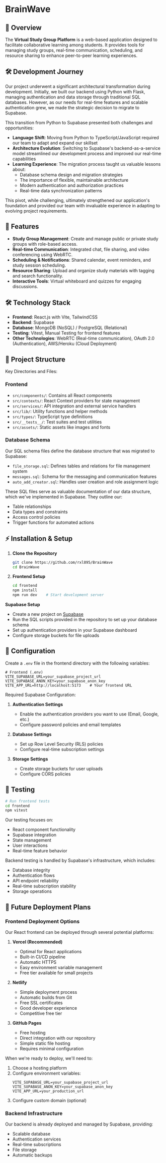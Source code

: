 # BrainWave

## 📌 Overview
The **Virtual Study Group Platform** is a web-based application designed to facilitate collaborative learning among students. It provides tools for managing study groups, real-time communication, scheduling, and resource sharing to enhance peer-to-peer learning experiences.

## 🛠️ Development Journey
Our project underwent a significant architectural transformation during development. Initially, we built our backend using Python with Flask, managing authentication and data storage through traditional SQL databases. However, as our needs for real-time features and scalable authentication grew, we made the strategic decision to migrate to Supabase.

This transition from Python to Supabase presented both challenges and opportunities:
- **Language Shift**: Moving from Python to TypeScript/JavaScript required our team to adapt and expand our skillset
- **Architecture Evolution**: Switching to Supabase's backend-as-a-service model streamlined our development process and improved our real-time capabilities
- **Learning Experience**: The migration process taught us valuable lessons about:
  - Database schema design and migration strategies
  - The importance of flexible, maintainable architecture
  - Modern authentication and authorization practices
  - Real-time data synchronization patterns

This pivot, while challenging, ultimately strengthened our application's foundation and provided our team with invaluable experience in adapting to evolving project requirements.

## 🚀 Features
- **Study Group Management**: Create and manage public or private study groups with role-based access.
- **Real-time Communication**: Integrated chat, file sharing, and video conferencing using WebRTC.
- **Scheduling & Notifications**: Shared calendar, event reminders, and study session scheduling.
- **Resource Sharing**: Upload and organize study materials with tagging and search functionality.
- **Interactive Tools**: Virtual whiteboard and quizzes for engaging discussions.


## 🛠️ Technology Stack
- **Frontend**: React.js with Vite, TailwindCSS
- **Backend**: Supabase
- **Database**: MongoDB (NoSQL) / PostgreSQL (Relational)
- **Testing**: Vitest, Manual Testing for frontend features
- **Other Technologies**: WebRTC (Real-time communication), OAuth 2.0 (Authentication), AWS/Heroku (Cloud Deployment)

## 📂 Project Structure

Key Directories and Files:

### Frontend
- `src/components/`: Contains all React components
- `src/contexts/`: React Context providers for state management
- `src/services/`: API integration and external service handlers
- `src/lib/`: Utility functions and helper methods
- `src/types/`: TypeScript type definitions
- `src/__tests__/`: Test suites and test utilities
- `src/assets/`: Static assets like images and fonts

### Database Schema
Our SQL schema files define the database structure that was migrated to Supabase:
- `file_storage.sql`: Defines tables and relations for file management system
- `messages.sql`: Schema for the messaging and communication features
- `auto_add_creator.sql`: Handles user creation and role assignment logic

These SQL files serve as valuable documentation of our data structure, which we've implemented in Supabase. They outline our:
- Table relationships
- Data types and constraints
- Access control policies
- Trigger functions for automated actions

## ⚡ Installation & Setup
1. **Clone the Repository**  
   ```bash
   git clone https://github.com/rxl895/BrainWave
   cd BrainWave
   ```

2. **Frontend Setup**
   ```bash
   cd frontend
   npm install
   npm run dev    # Start development server
   ```

**Supabase Setup**
   - Create a new project on [Supabase](https://supabase.com)
   - Run the SQL scripts provided in the repository to set up your database schema
   - Set up authentication providers in your Supabase dashboard
   - Configure storage buckets for file uploads

## 🔧 Configuration
Create a `.env` file in the frontend directory with the following variables:
```env
# Frontend (.env)
VITE_SUPABASE_URL=your_supabase_project_url
VITE_SUPABASE_ANON_KEY=your_supabase_anon_key
VITE_APP_URL=http://localhost:5173    # Your frontend URL
```

Required Supabase Configuration:
1. **Authentication Settings**
   - Enable the authentication providers you want to use (Email, Google, etc.)
   - Configure password policies and email templates

2. **Database Settings**
   - Set up Row Level Security (RLS) policies
   - Configure real-time subscription settings

3. **Storage Settings**
   - Create storage buckets for user uploads
   - Configure CORS policies

## 🧪 Testing
```bash
# Run frontend tests
cd frontend
npm vitest
```

Our testing focuses on:
- React component functionality
- Supabase integration
- State management
- User interactions
- Real-time feature behavior

Backend testing is handled by Supabase's infrastructure, which includes:
- Database integrity
- Authentication flows
- API endpoint reliability
- Real-time subscription stability
- Storage operations

## 🚀 Future Deployment Plans

### Frontend Deployment Options
Our React frontend can be deployed through several potential platforms:

1. **Vercel (Recommended)**
   - Optimal for React applications
   - Built-in CI/CD pipeline
   - Automatic HTTPS
   - Easy environment variable management
   - Free tier available for small projects

2. **Netlify**
   - Simple deployment process
   - Automatic builds from Git
   - Free SSL certificates
   - Good developer experience
   - Competitive free tier

3. **GitHub Pages**
   - Free hosting
   - Direct integration with our repository
   - Simple static file hosting
   - Requires minimal configuration

When we're ready to deploy, we'll need to:
1. Choose a hosting platform
2. Configure environment variables:
   ```env
   VITE_SUPABASE_URL=your_supabase_project_url
   VITE_SUPABASE_ANON_KEY=your_supabase_anon_key
   VITE_APP_URL=your_production_url
   ```
3. Configure custom domain (optional)

### Backend Infrastructure
Our backend is already deployed and managed by Supabase, providing:
- Scalable database
- Authentication services
- Real-time subscriptions
- File storage
- Automatic backups




